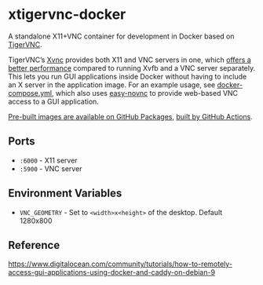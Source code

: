 # xtigervnc-docker

A standalone X11+VNC container for development in Docker based on [TigerVNC](https://tigervnc.org/).

TigerVNC’s [Xvnc](https://tigervnc.org/doc/Xvnc.html) provides both X11 and VNC servers in one, which [offers a better performance][whytiger] compared to running Xvfb and a VNC server separately. This lets you run GUI applications inside Docker without having to include an X server in the application image. For an example usage, see [docker-compose.yml](docker-compose.yml), which also uses [easy-novnc](https://github.com/pgaskin/easy-novnc) to provide web-based VNC access to a GUI application.

[Pre-built images are available on GitHub Packages](https://github.com/dtinth/xtigervnc-docker/pkgs/container/xtigervnc-docker), [built by GitHub Actions](https://github.com/dtinth/xtigervnc-docker/blob/main/.github/workflows/docker-publish.yml).

[whytiger]: https://www.digitalocean.com/community/tutorials/how-to-remotely-access-gui-applications-using-docker-and-caddy-on-debian-9#:~:text=For%20this%20container%2C%20you%20are%20using%20TigerVNC%20and%20its%20built%2Din%20VNC%20server.%20This%20has%20a%20number%20of%20advantages%20over%20using%20a%20separate%20X11%20and%20VNC%20server

## Ports

- `:6000` - X11 server
- `:5900` - VNC server

## Environment Variables

- `VNC_GEOMETRY` - Set to `<width>x<height>` of the desktop. Default 1280x800

## Reference

<https://www.digitalocean.com/community/tutorials/how-to-remotely-access-gui-applications-using-docker-and-caddy-on-debian-9>
